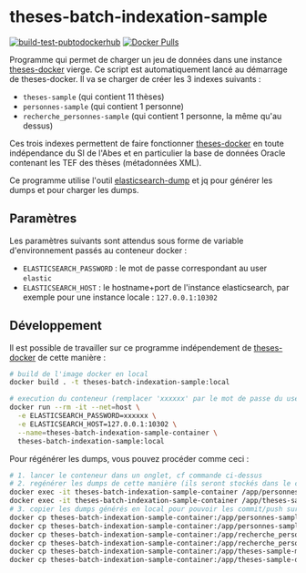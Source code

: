 # theses-batch-indexation-sample

[![build-test-pubtodockerhub](https://github.com/abes-esr/theses-batch-indexation-sample/actions/workflows/build-test-pubtodockerhub.yml/badge.svg)](https://github.com/abes-esr/theses-batch-indexation-sample/actions/workflows/build-test-pubtodockerhub.yml) [![Docker Pulls](https://img.shields.io/docker/pulls/abesesr/theses.svg)](https://hub.docker.com/r/abesesr/theses/)

Programme qui permet de charger un jeu de données dans une instance [theses-docker](https://github.com/abes-esr/theses-docker) vierge.
Ce script est automatiquement lancé au démarrage de theses-docker. Il va se charger de créer les 3 indexes suivants :
- `theses-sample` (qui contient 11 thèses)
- `personnes-sample` (qui contient 1 personne)
- `recherche_personnes-sample` (qui contient 1 personne, la même qu'au dessus)

Ces trois indexes permettent de faire fonctionner [theses-docker](https://github.com/abes-esr/theses-docker) en toute indépendance du SI de l'Abes et en particulier la base de données Oracle contenant les TEF des thèses (métadonnées XML).

Ce programme utilise l'outil [elasticsearch-dump](https://github.com/elasticsearch-dump/elasticsearch-dump) et jq pour générer les dumps et pour charger les dumps.

## Paramètres

Les paramètres suivants sont attendus sous forme de variable d'environnement passés au conteneur docker :
- `ELASTICSEARCH_PASSWORD` : le mot de passe correspondant au user `elastic`
- `ELASTICSEARCH_HOST` : le hostname+port de l'instance elasticsearch, par exemple pour une instance locale : `127.0.0.1:10302` 

## Développement

Il est possible de travailler sur ce programme indépendement de [theses-docker](https://github.com/abes-esr/theses-docker) de cette manière :
```bash
# build de l'image docker en local
docker build . -t theses-batch-indexation-sample:local

# execution du conteneur (remplacer 'xxxxxx' par le mot de passe du user 'elastic')
docker run --rm -it --net=host \
  -e ELASTICSEARCH_PASSWORD=xxxxxx \
  -e ELASTICSEARCH_HOST=127.0.0.1:10302 \
  --name=theses-batch-indexation-sample-container \
  theses-batch-indexation-sample:local
```

Pour régénérer les dumps, vous pouvez procéder comme ceci :
```bash
# 1. lancer le conteneur dans un onglet, cf commande ci-dessus
# 2. regénérer les dumps de cette manière (ils seront stockés dans le conteneur)
docker exec -it theses-batch-indexation-sample-container /app/personnes-sample-dump.sh
docker exec -it theses-batch-indexation-sample-container /app/theses-sample-dump.sh
# 3. copier les dumps générés en local pour pouvoir les commit/push sur git si souhaité
docker cp theses-batch-indexation-sample-container:/app/personnes-sample-data.json ./personnes-sample-data.json
docker cp theses-batch-indexation-sample-container:/app/personnes-sample-mapping.json ./personnes-sample-mapping.json
docker cp theses-batch-indexation-sample-container:/app/recherche_personnes-sample-data.json ./recherche_personnes-sample-data.json
docker cp theses-batch-indexation-sample-container:/app/recherche_personnes-sample-mapping.json ./recherche_personnes-sample-mapping.json
docker cp theses-batch-indexation-sample-container:/app/theses-sample-mapping.json ./theses-sample-mapping.json
docker cp theses-batch-indexation-sample-container:/app/theses-sample-data.json ./theses-sample-data.json
```

